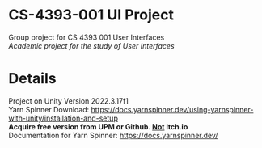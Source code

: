 # CS-4393-001 UI Project
 Group project for CS 4393 001 User Interfaces<br>
 <i>Academic project for the study of User Interfaces</i>

# Details
 Project on Unity Version 2022.3.17f1<br>
 Yarn Spinner Download: https://docs.yarnspinner.dev/using-yarnspinner-with-unity/installation-and-setup<br>
 <b>Acquire free version from UPM or Github. <u>Not</u> itch.io</b><br>
 Documentation for Yarn Spinner: https://docs.yarnspinner.dev/<br>
